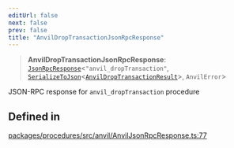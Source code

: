 ```yaml
---
editUrl: false
next: false
prev: false
title: "AnvilDropTransactionJsonRpcResponse"
---
```


> **AnvilDropTransactionJsonRpcResponse**: [`JsonRpcResponse`](/reference/tevm/jsonrpc/type-aliases/jsonrpcresponse/)\<`"anvil_dropTransaction"`, [`SerializeToJson`](/reference/tevm/procedures/type-aliases/serializetojson/)\<[`AnvilDropTransactionResult`](/reference/tevm/actions/type-aliases/anvildroptransactionresult/)\>, `AnvilError`\>

JSON-RPC response for `anvil_dropTransaction` procedure

## Defined in

[packages/procedures/src/anvil/AnvilJsonRpcResponse.ts:77](https://github.com/qbzzt/tevm-monorepo/blob/main/packages/procedures/src/anvil/AnvilJsonRpcResponse.ts#L77)
